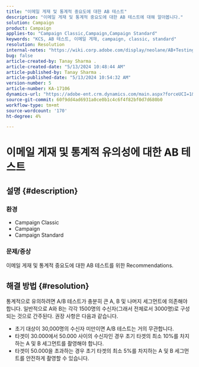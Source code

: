 ```yaml
---
title: "이메일 게재 및 통계적 중요도에 대한 AB 테스트"
description: "이메일 게재 및 통계적 중요도에 대한 AB 테스트에 대해 알아봅니다."
solution: Campaign
product: Campaign
applies-to: "Campaign Classic,Campaign,Campaign Standard"
keywords: "KCS, AB 테스트, 이메일 게재, campaign, classic, standard"
resolution: Resolution
internal-notes: "https://wiki.corp.adobe.com/display/neolane/AB+Testing+for+Email+Deliveries"
bug: false
article-created-by: Tanay Sharma .
article-created-date: "5/13/2024 10:48:44 AM"
article-published-by: Tanay Sharma .
article-published-date: "5/13/2024 10:54:32 AM"
version-number: 5
article-number: KA-17106
dynamics-url: "https://adobe-ent.crm.dynamics.com/main.aspx?forceUCI=1&pagetype=entityrecord&etn=knowledgearticle&id=3f2ce659-1611-ef11-9f8a-6045bd02b206"
source-git-commit: 60f9dd4ad6931a0ce0b1c4c6f4f82bf0d7d680b0
workflow-type: tm+mt
source-wordcount: '170'
ht-degree: 4%

---
```


# 이메일 게재 및 통계적 유의성에 대한 AB 테스트

## 설명 {#description}


### 환경

- Campaign Classic
- Campaign
- Campaign Standard


### 문제/증상

이메일 게재 및 통계적 중요도에 대한 AB 테스트를 위한 Recommendations.


## 해결 방법 {#resolution}


통계적으로 유의하려면 A/B 테스트가 충분히 큰 A, B 및 나머지 세그먼트에 의존해야 합니다. 일반적으로 A와 B는 각각 1500명의 수신자(그래서 전체로서 3000명)로 구성되는 것으로 간주된다. 권장 사항은 다음과 같습니다.

- 초기 대상이 30,000명의 수신자 미만이면 A/B 테스트는 거의 무관합니다.
- 타겟이 30.000에서 50.000 사이의 수신자인 경우 초기 타겟의 최소 10%를 차지하는 A 및 B 세그먼트를 촬영해야 합니다.
- 타겟이 50.000을 초과하는 경우 초기 타겟의 최소 5%를 차지하는 A 및 B 세그먼트를 안전하게 촬영할 수 있습니다.



